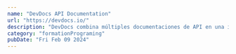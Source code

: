 ```yaml
---
name: "DevDocs API Documentation"
url: "https://devdocs.io/"
description: "DevDocs combina múltiples documentaciones de API en una interfaz rápida, organizada y con capacidad de búsqueda. "
category: "formationPrograming"
pubDate: "Fri Feb 09 2024"
---
```

